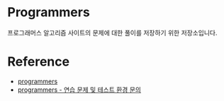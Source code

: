 # Programmers

프로그래머스 알고리즘 사이트의 문제에 대한 풀이를 저장하기 위한 저장소입니다.

# Reference

- [programmers](https://programmers.co.kr/)
- [programmers - 연습 문제 및 테스트 환경 문의](https://programmers.zendesk.com/hc/ko/sections/360007288651-%EC%97%B0%EC%8A%B5-%EB%AC%B8%EC%A0%9C-%EB%B0%8F-%ED%85%8C%EC%8A%A4%ED%8A%B8-%ED%99%98%EA%B2%BD-%EB%AC%B8%EC%9D%98)

